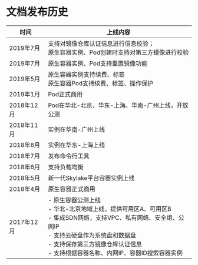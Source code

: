 
# 文档发布历史   

|时间|上线内容|
|-|-|
|2019年7月|支持对镜像仓库认证信息进行信息校验；<br>原生容器实例、Pod创建时支持对第三方镜像进行校验|
|2019年7月|原生容器实例、Pod支持重置镜像功能|
|2019年5月|原生容器实例支持续费、标签<br>原生容器Pod支持续费、标签、操作保护|
|2019年1月|Pod正式商用|
|2018年12月|Pod在华北-北京、华东-上海、华南-广州上线，开放公测|
|2018年11月|实例在华南-广州上线|
|2018年8月|实例在华东-上海上线|
|2018年7月|发布命令行工具|
|2018年6月|支持负载均衡|
|2018年5月|新一代Skylake平台容器实例上线|
|2018年4月|原生容器正式商用|
|2017年12月|- 原生容器公测上线<br>- 华北-北京地域上线，提供可用区A、可用区B<br>- 集成SDN网络，支持VPC、私有网络、安全组、公网IP<br>- 支持云硬盘作为系统盘和数据盘<br>- 支持保存第三方镜像仓库认证信息<br>- 支持根据容器名称、内网IP、容器ID搜索容器实例|

